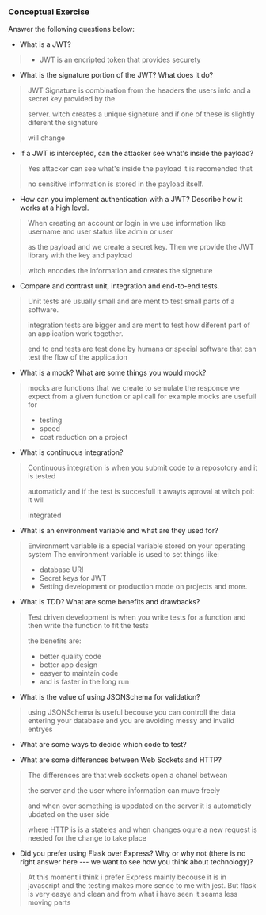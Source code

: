### Conceptual Exercise

Answer the following questions below:

- What is a JWT?
> * JWT is an encripted token that provides securety 

- What is the signature portion of the JWT?  What does it do?
  
> JWT Signature is combination from the headers the users info and a secret key provided by the
> 
> server. witch creates a unique signeture and if one of these is slightly diferent the signeture
> 
> will change

- If a JWT is intercepted, can the attacker see what's inside the payload?
  
> Yes attacker can see what's inside the payload it is recomended that 
> 
> no sensitive information is stored in the payload itself.

- How can you implement authentication with a JWT?  Describe how it works at a high level.

> When creating an account or login in we use information like username and user status like admin or user
> 
> as the payload and we create a secret key. Then we provide the JWT library with the key and payload
> 
> witch encodes the information and creates the signeture

- Compare and contrast unit, integration and end-to-end tests.

> Unit tests are usually small and are ment to test small parts of a software.
> 
> integration tests are bigger and are ment to test how diferent part of an application work together.
> 
> end to end tests are test done by humans or special software that can test the flow of the application

- What is a mock? What are some things you would mock?

> mocks are functions that we create to semulate the responce we expect from
> a given function or api call for example
> mocks are usefull for 
> * testing
> * speed
> * cost reduction on a project

- What is continuous integration?

> Continuous integration is when you submit code to a reposotory and it is tested 
> 
> automaticly and if the test is succesfull it awayts aproval at witch poit it will 
> 
> integrated

- What is an environment variable and what are they used for?

> Environment variable is a special variable stored on your operating system
> The environment variable is used to set things like:
> * database URI
> * Secret keys for JWT
> * Setting development or production mode on projects and more.

- What is TDD? What are some benefits and drawbacks?

> Test driven development is when you write tests for
> a function and then write the function to fit the tests 
> 
> the benefits are:
> * better quality code
> * better app design
> * easyer to maintain code
> * and is faster in the long run

- What is the value of using JSONSchema for validation?

> using JSONSchema is useful becouse you can controll the data 
> entering your database and you are avoiding messy and invalid
> entryes 

- What are some ways to decide which code to test?

- What are some differences between Web Sockets and HTTP?

> The differences are that web sockets open a chanel betwean
> 
> the server and the user where information can muve freely
> 
> and when ever something is uppdated on the server it is automaticly ubdated on the user side
> 
> where HTTP is is a stateles and when changes oqure  a new request is needed for the change to take place


- Did you prefer using Flask over Express? Why or why not (there is no right 
  answer here --- we want to see how you think about technology)?

> At this moment i think i prefer Express mainly becouse it is in javascript
> and the testing makes more sence to me with jest.
> But flask is very easye and clean and from what i have seen it seams less moving parts

